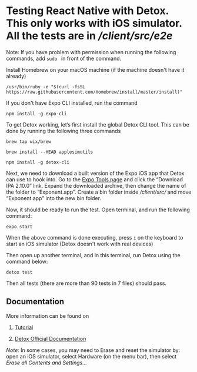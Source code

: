 # Testing React Native with Detox. This only works with iOS simulator. All the tests are in */client/src/e2e*

Note: If you have problem with permission when running the following commands, add `sudo ` in front of the command.

Install Homebrew on your macOS machine (if the machine doesn't have it already)

`/usr/bin/ruby -e "$(curl -fsSL https://raw.githubusercontent.com/Homebrew/install/master/install)"`

If you don't have Expo CLI installed, run the command

`npm install -g expo-cli`

To get Detox working, let’s first install the global Detox CLI tool. This can be done by running the following three 
commands

`brew tap wix/brew`

`brew install --HEAD applesimutils`

`npm install -g detox-cli`

Next, we need to download a built version of the Expo iOS app that Detox can use to hook into.
 Go to the [Expo Tools page](https://expo.io/tools#client) and click the “Download IPA 2.10.0” link.
  Expand the downloaded archive, then change the name of the folder to “Exponent.app”.
   Create a bin folder inside */client/src/* and move “Exponent.app” into the new bin folder.


Now, it should be ready to run the test. Open terminal, and run the following command:

`expo start`
 
When the above command is done executing, press `i` on the keyboard to start an iOS simulator
 (Detox doesn't work with real devices)

Then open up another terminal, and in this terminal, run Detox using the command below:

`detox test`

Then all tests (there are more than 90 tests in 7 files) should pass.

## Documentation
More information can be found on
1. [Tutorial](https://blog.expo.io/testing-expo-apps-with-detox-and-react-native-testing-library-7fbdbb82ac87)

2. [Detox Official Documentation](https://github.com/wix/Detox/blob/master/docs/README.md)

*Note:* In some cases, you may need to Erase and reset the simulator by: open an iOS simulator, select Hardware (on the menu bar), then select *Erase all Contents and Settings...*